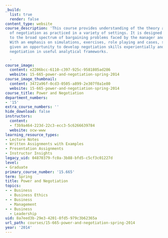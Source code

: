 ```yaml
---
_build:
  list: true
  render: false
content_type: website
course_description: 'This course provides understanding of the theory and processes
  of negotiation as practiced in a variety of settings. It is designed for relevance
  to the broad spectrum of bargaining problems faced by the manager and professional.
  With an emphasis on simulations, exercises, role playing and cases, students are
  given an opportunity to develop negotiation skills experientially and to understand
  negotiation in useful analytical frameworks.

  '
course_image:
  content: e2206bcc-6110-c397-925c-9581805ad286
  website: 15-665-power-and-negotiation-spring-2014
course_image_thumbnail:
  content: 3472a96f-0cd3-0505-a899-2e307f0a1e80
  website: 15-665-power-and-negotiation-spring-2014
course_title: Power and Negotiation
department_numbers:
- '15'
extra_course_numbers: ''
hide_download: false
instructors:
  content:
  - f3b9a464-223d-22c3-ecc3-5c6266639784
  website: ocw-www
learning_resource_types:
- Lecture Notes
- Written Assignments with Examples
- Presentation Assignments
- Instructor Insights
legacy_uid: 04870379-fc0a-3b88-bfd5-c5cf3c01227d
level:
- Graduate
primary_course_number: '15.665'
term: Spring
title: Power and Negotiation
topics:
- - Business
  - Business Ethics
- - Business
  - Management
- - Business
  - Leadership
uid: 8a7eed3b-29e3-4201-8fd5-979c3b62365a
url_path: courses/15-665-power-and-negotiation-spring-2014
year: '2014'
---
```

